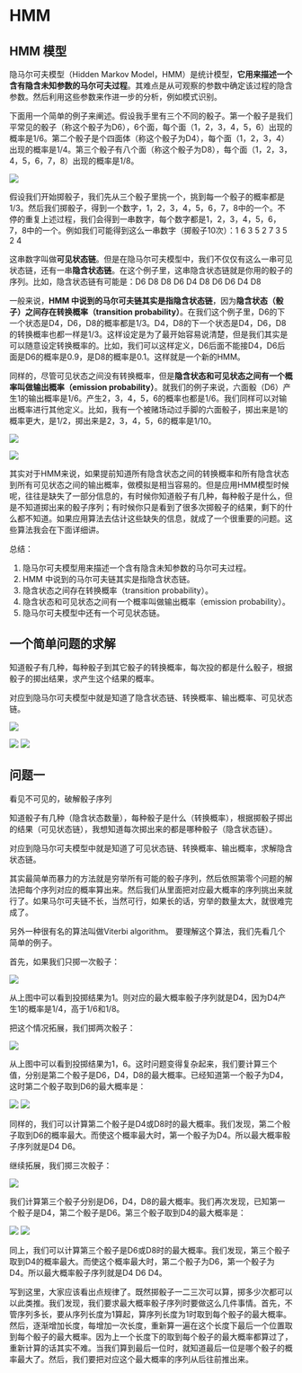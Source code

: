 # HMM

## HMM 模型

隐马尔可夫模型（Hidden Markov Model，HMM）是统计模型，**它用来描述一个含有隐含未知参数的马尔可夫过程**。其难点是从可观察的参数中确定该过程的隐含参数。然后利用这些参数来作进一步的分析，例如模式识别。

下面用一个简单的例子来阐述。假设我手里有三个不同的骰子。第一个骰子是我们平常见的骰子（称这个骰子为D6），6个面，每个面（1，2，3，4，5，6）出现的概率是1/6。第二个骰子是个四面体（称这个骰子为D4），每个面（1，2，3，4）出现的概率是1/4。第三个骰子有八个面（称这个骰子为D8），每个面（1，2，3，4，5，6，7，8）出现的概率是1/8。

![](1.png)

假设我们开始掷骰子，我们先从三个骰子里挑一个，挑到每一个骰子的概率都是1/3。然后我们掷骰子，得到一个数字，1，2，3，4，5，6，7，8中的一个。不停的重复上述过程，我们会得到一串数字，每个数字都是1，2，3，4，5，6，7，8中的一个。例如我们可能得到这么一串数字（掷骰子10次）：1 6 3 5 2 7 3 5 2 4

这串数字叫做**可见状态链**。但是在隐马尔可夫模型中，我们不仅仅有这么一串可见状态链，还有一串**隐含状态链**。在这个例子里，这串隐含状态链就是你用的骰子的序列。比如，隐含状态链有可能是：D6 D8 D8 D6 D4 D8 D6 D6 D4 D8

一般来说，**HMM 中说到的马尔可夫链其实是指隐含状态链**，因为**隐含状态（骰子）之间存在转换概率（transition probability）**。在我们这个例子里，D6的下一个状态是D4，D6，D8的概率都是1/3。D4，D8的下一个状态是D4，D6，D8的转换概率也都一样是1/3。这样设定是为了最开始容易说清楚，但是我们其实是可以随意设定转换概率的。比如，我们可以这样定义，D6后面不能接D4，D6后面是D6的概率是0.9，是D8的概率是0.1。这样就是一个新的HMM。

同样的，尽管可见状态之间没有转换概率，但是**隐含状态和可见状态之间有一个概率叫做输出概率（emission probability）**。就我们的例子来说，六面骰（D6）产生1的输出概率是1/6。产生2，3，4，5，6的概率也都是1/6。我们同样可以对输出概率进行其他定义。比如，我有一个被赌场动过手脚的六面骰子，掷出来是1的概率更大，是1/2，掷出来是2，3，4，5，6的概率是1/10。

![](2.png)

![](3.png)

其实对于HMM来说，如果提前知道所有隐含状态之间的转换概率和所有隐含状态到所有可见状态之间的输出概率，做模拟是相当容易的。但是应用HMM模型时候呢，往往是缺失了一部分信息的，有时候你知道骰子有几种，每种骰子是什么，但是不知道掷出来的骰子序列；有时候你只是看到了很多次掷骰子的结果，剩下的什么都不知道。如果应用算法去估计这些缺失的信息，就成了一个很重要的问题。这些算法我会在下面详细讲。

总结：
1. 隐马尔可夫模型用来描述一个含有隐含未知参数的马尔可夫过程。
2. HMM 中说到的马尔可夫链其实是指隐含状态链。
3. 隐含状态之间存在转换概率（transition probability）。
4. 隐含状态和可见状态之间有一个概率叫做输出概率（emission probability）。
5. 隐马尔可夫模型中还有一个可见状态链。

## 一个简单问题的求解

知道骰子有几种，每种骰子到其它骰子的转换概率，每次投的都是什么骰子，根据骰子的掷出结果，求产生这个结果的概率。

对应到隐马尔可夫模型中就是知道了隐含状态链、转换概率、输出概率、可见状态链。

![](4.png)

![](5_1.svg)
![](5_2.svg)

## 问题一

看见不可见的，破解骰子序列 

知道骰子有几种（隐含状态数量），每种骰子是什么（转换概率），根据掷骰子掷出的结果（可见状态链），我想知道每次掷出来的都是哪种骰子（隐含状态链）。

对应到隐马尔可夫模型中就是知道了可见状态链、转换概率、输出概率，求解隐含状态链。

其实最简单而暴力的方法就是穷举所有可能的骰子序列，然后依照第零个问题的解法把每个序列对应的概率算出来。然后我们从里面把对应最大概率的序列挑出来就行了。如果马尔可夫链不长，当然可行，如果长的话，穷举的数量太大，就很难完成了。 

另外一种很有名的算法叫做Viterbi algorithm。 要理解这个算法，我们先看几个简单的例子。

首先，如果我们只掷一次骰子：

![](6.png)

从上图中可以看到投掷结果为1。则对应的最大概率骰子序列就是D4，因为D4产生1的概率是1/4，高于1/6和1/8。

把这个情况拓展，我们掷两次骰子：

![](7.png)

从上图中可以看到投掷结果为1，6。这时问题变得复杂起来，我们要计算三个值，分别是第二个骰子是D6，D4，D8的最大概率。已经知道第一个骰子为D4，这时第二个骰子取到D6的最大概率是：

![](8_1.svg)
![](8_2.svg)

同样的，我们可以计算第二个骰子是D4或D8时的最大概率。我们发现，第二个骰子取到D6的概率最大。而使这个概率最大时，第一个骰子为D4。所以最大概率骰子序列就是D4 D6。 

继续拓展，我们掷三次骰子：

![](9.png)

我们计算第三个骰子分别是D6，D4，D8的最大概率。我们再次发现，已知第一个骰子是D4，第二个骰子是D6。第三个骰子取到D4的最大概率是：

![](10_1.svg)
![](10_2.svg)

同上，我们可以计算第三个骰子是D6或D8时的最大概率。我们发现，第三个骰子取到D4的概率最大。而使这个概率最大时，第二个骰子为D6，第一个骰子为D4。所以最大概率骰子序列就是D4 D6 D4。

写到这里，大家应该看出点规律了。既然掷骰子一二三次可以算，掷多少次都可以以此类推。我们发现，我们要求最大概率骰子序列时要做这么几件事情。首先，不管序列多长，要从序列长度为1算起，算序列长度为1时取到每个骰子的最大概率。然后，逐渐增加长度，每增加一次长度，重新算一遍在这个长度下最后一个位置取到每个骰子的最大概率。因为上一个长度下的取到每个骰子的最大概率都算过了，重新计算的话其实不难。当我们算到最后一位时，就知道最后一位是哪个骰子的概率最大了。然后，我们要把对应这个最大概率的序列从后往前推出来。 
